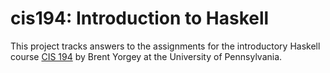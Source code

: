 # cis194: Introduction to Haskell

This project tracks answers to the assignments for the introductory Haskell course [CIS 194](http://www.cis.upenn.edu/~cis194/spring13/) by Brent Yorgey at the University of Pennsylvania.
